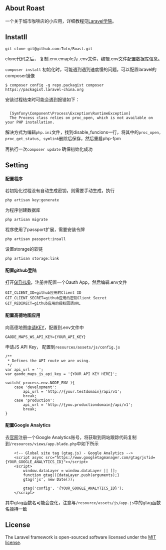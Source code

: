
## About Roast

 一个关于城市咖啡店的小应用，详细教程见[Laravel学院](https://laravelacademy.org/api-driven-development-laravel-vue)。

## Instatll

```
git clone git@github.com:Totn/Roast.git
```
clone代码之后， 复制.env.emaple为 .env文件，编辑.env文件配置数据库信息。

``` composer install ``` 初始化时，可能遇到遇到速度慢的问题。可以配置laravel的composer镜像
```
$ composer config -g repo.packagist composer https://packagist.laravel-china.org
```
安装过程结束时可能会遇到报错如下：
```

  [Symfony\Component\Process\Exception\RuntimeException]                                   
  The Process class relies on proc_open, which is not available on your PHP installation.

```
解决方式为编辑``` php.ini ```文件，找到disable_funcions一行，将其中的``` proc_open, proc_get_status, symlink ```删除后保存，然后重启php-fpm

再执行一次``` composer update ``` 确保初始化成功


## Setting
#### 配置程序
若初始化过程没有自动生成密钥，则需要手动生成，执行
```
php artisan key:generate
```
为程序创建数据库
```
php artisan migrate
```
程序使用了passport扩展，需要安装令牌
```
php artisan passport:insall
```
设置storage的软链
```
php artisan storage:link
```
#### 配置github登陆
打开[GITHUB](https://github.com/settings/developers)，注册并配置一个Oauth App，然后编辑.env文件
```
GIT_CLIENT_ID=github应用的Client ID
GIT_CLIENT_SECRET=github应用的密钥Client Secret
GIT_REDIRECT=github应用的授权回调URL
```

#### 配置高德地图应用
向高德地图[申请KEY](https://lbs.amap.com/api/webservice/guide/create-project/get-key)，配置到.env文件中
```
GAODE_MAPS_WS_API_KEY={YOUR_API_KEY}
```
申请JS API Key， 配置到``` resources/assets/js/config.js ```
```
/**
 * Defines the API route we are using.
 */
var api_url = '';
var gaode_maps_js_api_key = '{YOUR API KEY HERE}';

switch( process.env.NODE_ENV ){
    case 'development':
        api_url = 'http://{your.testdomain}/api/v1';
        break;
    case 'production':
        api_url = 'http://{you.productiondomain}/api/v1';
        break;
}
```

#### 配置Google Analytics 
去[官网](https://analytics.google.com)注册一个Google Analytics账号，将获取到网站跟踪代码复制到``` /resources/views/app.blade.php ```中如下所示
```
    <!-- Global site tag (gtag.js) - Google Analytics -->
    <script async src="https://www.googletagmanager.com/gtag/js?id={YOUR_GOOGLE_ANALYTICS_ID}"></script>
    <script>
        window.dataLayer = window.dataLayer || [];
        function gtag(){dataLayer.push(arguments);}
        gtag('js', new Date());

        gtag('config', '{YOUR_GOOGLE_ANALYTICS_ID}');
    </script>
```
其中gtag函数名可能会变化，注意与``` /resource/assets/js/app.js ```中的gtag函数名操持一致

## License

The Laravel framework is open-sourced software licensed under the [MIT license](https://opensource.org/licenses/MIT).
